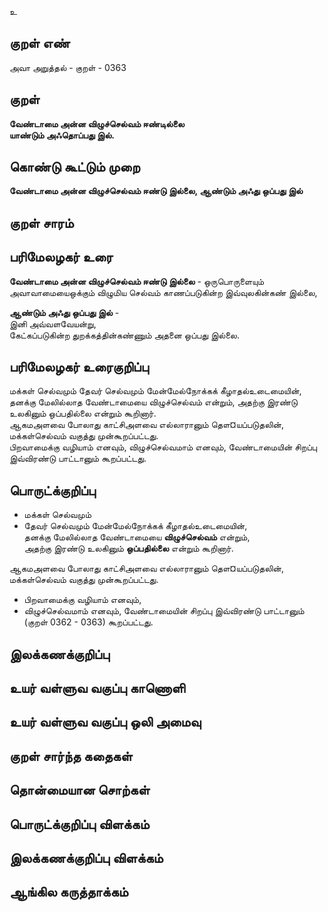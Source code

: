 உ

## குறள் எண் 

அவா அறுத்தல் - குறள் - 0363  

## குறள் 

**வேண்டாமை அன்ன விழுச்செல்வம் ஈண்டில்லை  
யாண்டும் அஃதொப்பது இல்.**

## கொண்டு கூட்டும் முறை

**வேண்டாமை அன்ன விழுச்செல்வம் ஈண்டு இல்லை, ஆண்டும் அஃது ஒப்பது இல்**

## குறள் சாரம் 


## பரிமேலழகர் உரை

**வேண்டாமை அன்ன விழுச்செல்வம் ஈண்டு இல்லை** - ஒருபொருளையும் அவாவாமையைஒக்கும் விழுமிய செல்வம் காணப்படுகின்ற இவ்வுலகின்கண் இல்லை,  

**ஆண்டும் அஃது ஒப்பது இல்** -  
இனி அவ்வளவேயன்று,  
கேட்கப்படுகின்ற துறக்கத்தின்கண்ணும் அதனை ஒப்பது இல்லை.  

## பரிமேலழகர் உரைகுறிப்பு   

மக்கள் செல்வமும் தேவர் செல்வமும் மேன்மேல்நோக்கக் கீழாதல்உடைமையின், தனக்கு மேலில்லாத வேண்டாமையை விழுச்செல்வம் என்றும், அதற்கு இரண்டு உலகினும் ஒப்பதில்லை என்றும் கூறினார்.  
ஆகமஅளவை போலாது காட்சிஅளவை எல்லாரானும் தௌ¤யப்படுதலின், மக்கள்செல்வம் வகுத்து முன்கூறப்பட்டது.  
பிறவாமைக்கு வழியாம் எனவும், விழுச்செல்வமாம் எனவும், வேண்டாமையின் சிறப்பு இவ்விரண்டு பாட்டானும் கூறப்பட்டது.   

## பொருட்க்குறிப்பு 

* மக்கள் செல்வமும்  
* தேவர் செல்வமும் மேன்மேல்நோக்கக் கீழாதல்உடைமையின்,   
தனக்கு மேலில்லாத வேண்டாமையை **விழுச்செல்வம்** என்றும்,   
அதற்கு இரண்டு உலகினும் **ஒப்பதில்லை** என்றும் கூறினார்.  

ஆகமஅளவை போலாது காட்சிஅளவை எல்லாரானும் தௌ¤யப்படுதலின், மக்கள்செல்வம் வகுத்து முன்கூறப்பட்டது.  

* பிறவாமைக்கு வழியாம் எனவும்,  
* விழுச்செல்வமாம் எனவும், வேண்டாமையின் சிறப்பு இவ்விரண்டு பாட்டானும் (குறள் 0362 - 0363)  கூறப்பட்டது.   

## இலக்கணக்குறிப்பு  


## உயர் வள்ளுவ வகுப்பு காணொளி


## உயர் வள்ளுவ வகுப்பு ஒலி அமைவு 

 
## குறள் சார்ந்த கதைகள் 


## தொன்மையான சொற்கள்


## பொருட்க்குறிப்பு விளக்கம்


## இலக்கணக்குறிப்பு விளக்கம்


## ஆங்கில கருத்தாக்கம் 


